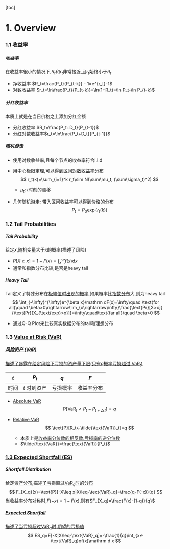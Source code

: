 [toc]

# 1. Overview

### 1.1 收益率

##### 收益率

在收益率很小的情况下,$R_t$和$r_t$非常接近,且$r_t$始终小于$R_t$

- 净收益率 $R_t=\frac{P_t}{P_{t-k}} - 1=e^{r_t}-1$
- 对数收益率 $r_t=\ln\frac{P_t}{P_{t-k}}=\ln(1+R_t)=\ln P_t-\ln P_{t-k}$

##### 分红收益率

本质上就是在当日价格之上添加分红金额

- 分红收益率 $R_t=\frac{P_t+D_t}{P_{t-1}}$
- 分红对数收益率$r_t=\ln\frac{P_t+D_t}{P_{t-1}}$

##### <u>随机游走</u>

- 使用对数收益率,且每个节点的收益率符合i.i.d

- 用中心极限定理,可以得<u>到区间对数收益率分布</u>
  $$
  r_t(k)=\sum_{i=1}^k r_t\sim N(\sum\mu_t, (\sum\sigma_t)^2)
  $$

  - $\mu_t$: $t$时刻的漂移 

- 几何随机游走: 带入区间收益率可以得到价格的分布
  $$
  P_t=P_0\exp(r_t(k))
  $$

### 1.2 Tail Probabilities

##### Tail Probability

给定$x$,随机变量大于$x$的概率(描述了风险)

- $P[X\geq x]=1-F(x)=\int_x^\infty f(x)\mathrm{d}x$
- 通常和指数分布比较,是否是heavy tail

##### Heavy Tail

Tail定义了特殊分布在<u>极端值时出现的概率</u>,如果概率比<u>指数分布</u>大,则为heavy tail
$$
\int_{-\infty}^{\infty}e^{\beta x}\mathrm dF(x)=\infty\quad \text{for all}\quad \beta>0\rightarrow\lim_{x\rightarrow\infty}\frac{\text{Pr}[X>x]}{\text{Pr}[X_{\text{exp}>x}]}=\infty\quad\text{far all}\quad \beta>0
$$

- 通过Q-Q Plot来比较真实数据分布的tail和理想分布

### 1.3 <u>Value at Risk (VaR)</u>

##### <u>风险资产 (VaR)</u>

<u>描述了暴露在给定风险下亏损的资产量下限(只有$q$概率亏损超过 VaR$_t$)</u>

| $t$  | $P_t$        | $q$      | $F$        |
| ---- | ------------ | -------- | ---------- |
| 时间 | $t$ 时刻资产 | 亏损概率 | 收益率分布 |

- <u>Absolute VaR</u>
  $$
  \text{P}[\text{VaR}_t<P_t-P_{t+\bigtriangleup t}]=q
  $$

- <u>Relative VaR</u>
  $$
  \text{P}[R_t<-\tilde{\text{VaR}}_t]=q
  $$

  - 本质上是<u>收益率分位数的相反数,亏损率的逆分位数</u>
  - $\tilde{\text{VaR}}=\frac{\text{VaR}}{P_t}$

### <u>1.3 Expected Shortfall (ES)</u>

##### Shortfall Distribution

<u>给定资产分布,描述了亏损超过$\text{VaR}_q$时的分布</u>
$$
F_{X_q}(x)=\text{P}[-X\leq x|X\leq-\text{VaR}_q]=\frac{q-F(-x)}{q}
$$
当收益率分布对称时,$F(-x)=1-F(x)$,则有$F_{X_q}=\frac{F(x)-(1-q)}{q}$

##### <u>Expected Shortfall</u>

<u>描述了当亏损超过$\text{VaR}_q$时,期望的亏损值</u>
$$
ES_q=E[-X|X\leq-\text{VaR}_q]=-\frac{1}{q}\int_{x<-\text{VaR}_q}xf(x)\mathrm d x
$$
